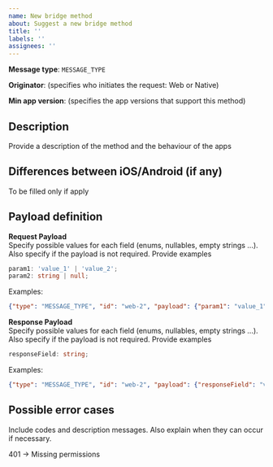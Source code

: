 ```yaml
---
name: New bridge method
about: Suggest a new bridge method
title: ''
labels: ''
assignees: ''
---
```


**Message type**: `MESSAGE_TYPE`

**Originator**: (specifies who initiates the request: Web or Native)

**Min app version**: (specifies the app versions that support this method)

## Description

Provide a description of the method and the behaviour of the apps

## Differences between iOS/Android (if any)

To be filled only if apply

## Payload definition

**Request Payload**  
Specify possible values for each field (enums, nullables, empty strings ...).
Also specify if the payload is not required. Provide examples

```ts
param1: 'value_1' | 'value_2';
param2: string | null;
```

Examples:

```json
{"type": "MESSAGE_TYPE", "id": "web-2", "payload": {"param1": "value_1"}}
```

**Response Payload**  
Specify possible values for each field (enums, nullables, empty strings ...).
Also specify if the payload is not required. Provide examples

```ts
responseField: string;
```

Examples:

```json
{"type": "MESSAGE_TYPE", "id": "web-2", "payload": {"responseField": "value_1"}}
```

## Possible error cases

Include codes and description messages. Also explain when they can occur if
necessary.

401 → Missing permissions
